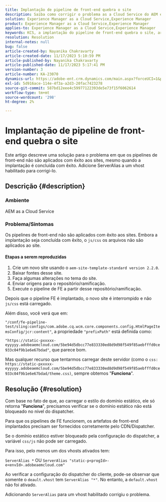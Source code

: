 ```yaml
---
title: Implantação de pipeline de front-end quebra o site
description: Saiba como corrigir o problema as a Cloud Service do AEM em que a implantação do pipeline de front-end quebra o site. Adicione ServerAlias a um vhost habilitado.
solution: Experience Manager as a Cloud Service,Experience Manager
product: Experience Manager as a Cloud Service,Experience Manager
applies-to: Experience Manager as a Cloud Service,Experience Manager
keywords: KCS, a implantação do pipeline de front-end quebra o site, arquivos AEM as a Cloud Service, js/css não são aplicados
resolution: Resolution
internal-notes: null
bug: false
article-created-by: Nayanika Chakravarty
article-created-date: 11/17/2023 5:10:59 PM
article-published-by: Nayanika Chakravarty
article-published-date: 11/17/2023 5:17:41 PM
version-number: 3
article-number: KA-23070
dynamics-url: https://adobe-ent.crm.dynamics.com/main.aspx?forceUCI=1&pagetype=entityrecord&etn=knowledgearticle&id=791f2b46-6c85-ee11-8179-6045bd0061cb
exl-id: 5d916ace-114e-4f3a-a2d3-20fac7423278
source-git-commit: 587bd12eee4c59977122393de5e73f15f6062614
workflow-type: tm+mt
source-wordcount: '298'
ht-degree: 2%

---
```


# Implantação de pipeline de front-end quebra o site


Este artigo descreve uma solução para o problema em que os pipelines de front-end não são aplicados com êxito aos sites, mesmo quando a implantação é concluída com êxito. Adicione ServerAlias a um vhost habilitado para corrigi-lo.



## Descrição {#description}


### Ambiente

AEM as a Cloud Service

### Problema/Sintomas

Os pipelines de front-end não são aplicados com êxito aos sites. Embora a implantação seja concluída com êxito, o `js/css` os arquivos não são aplicados ao site.

#### Etapas a serem reproduzidas

1. Crie um novo site usando o `aem-site-template-standard version 2.2.0`.
2. Baixar fontes desse site.
3. Faça algumas alterações no tema do site.
4. Enviar origens para o repositório/ramificação.
5. Execute o pipeline de FE a partir desse repositório/ramificação.


Depois que o pipeline FE é implantado, o novo site é interrompido e não `js/css` está carregado.

Além disso, você verá que em:

`"/conf/fe-pipeline-test/sling:configs/com.adobe.cq.wcm.core.components.config.HtmlPageItemsConfig/jcr:content"`, a propriedade `"prefixPath"` está definida como:

`"https://static-pxxxxx-eyyyyy.adobeaemcloud.com/5be94d5dbcc77e833330ed8d9d98f549f85aebfffd0ce933c04f9b1e6e67bdad"`, que parece bom.

Mas qualquer recurso que tentarmos carregar deste servidor (como o `css: https://static-pxxxxx-eyyyyy.adobeaemcloud.com/5be94d5dbcc77e833330ed8d9d98f549f85aebfffd0ce933c04f9b1e6e67bdad/theme.css)`, sempre obtemos &quot;<b>Funciona</b>&quot;.


## Resolução {#resolution}


Com base no fato de que, ao carregar o estilo do domínio estático, ele só retorna &quot;<b>Funciona</b>&quot;, precisamos verificar se o domínio estático não está bloqueado no nível do dispatcher.

Para que os pipelines de FE funcionem, os artefatos de front-end implantados precisam ser fornecidos corretamente pelo CDN/Dispatcher.

Se o domínio estático estiver bloqueado pela configuração do dispatcher, a variável `css/js` não pode ser carregado.

Para isso, pelo menos um dos vhosts ativados tem:

`ServerAlias *`
OU
`ServerAlias "static-p<progId>-e<envId>.adobeaemcloud.com"`

Ao verificar a configuração do dispatcher do cliente, pode-se observar que somente o `deault.vhost` tem `ServerAlias "*"`. No entanto, a `default.vhost` não foi ativado.

Adicionando `ServerAlias` para um vhost habilitado corrigiu o problema.
